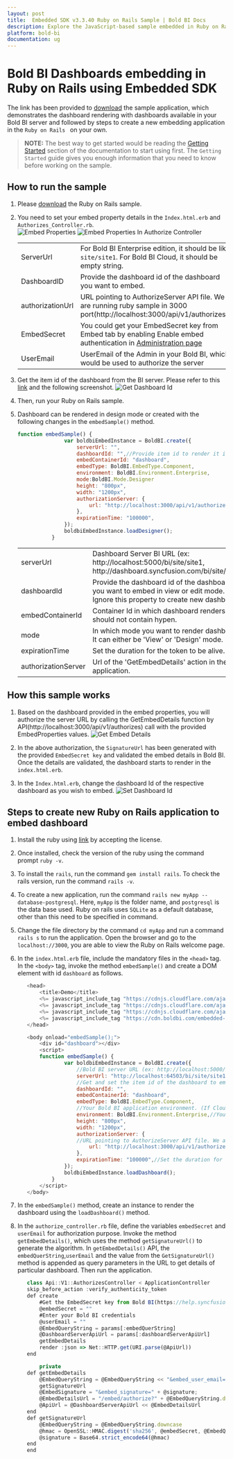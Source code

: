 ```yaml
---
layout: post
title:  Embedded SDK v3.3.40 Ruby on Rails Sample | Bold BI Docs
description: Explore the JavaScript-based sample embedded in Ruby on Rails application supported since v3.3.40 of Bold BI.
platform: bold-bi
documentation: ug
---
```


# Bold BI Dashboards embedding in Ruby on Rails using Embedded SDK

The link has been provided to [download](https://onpremise-demo.boldbi.com/getting-started/ruby-on-rails-v3.3/sample.zip)  the sample application, which demonstrates the dashboard rendering with dashboards available in your Bold BI server and followed by steps to create a new embedding application in the `Ruby on Rails ` on your own.  

> **NOTE:** The best way to get started would be reading the [Getting Started](/embedded-bi/javascript-based/getting-started/) section of the documentation to start using first. The `Getting Started` guide gives you enough information that you need to know before working on the sample. 

    
## How to run the sample

 1. Please [download](https://onpremise-demo.boldbi.com/getting-started/ruby-on-rails-v3.3/sample.zip) the Ruby on Rails sample.    

 2. You need to set your embed property details in the `Index.html.erb` and `Authorizes_Controller.rb`.  
    ![Embed Properties](/static/assets/embedded/javascript/sample/images/ruby-index-props.png)
    ![Embed Properties In Authorize Controller](/static/assets/embedded/javascript/sample/images/ruby-authorize-props.png)
    <meta charset="utf-8"/>
    <table>
    <tbody>
    <tr>
        <td align="left">ServerUrl</td>
        <td align="left">For Bold BI Enterprise edition, it should be like <code>site/site1</code>. For Bold BI Cloud, it should be empty string.</td>
    </tr>
    <tr>
        <td align="left">DashboardID</td>
        <td align="left">Provide the dashboard id of the dashboard you want to embed.</td>
    </tr>
    <tr>
        <td align="left">authorizationUrl</td>
        <td align="left">URL pointing to AuthorizeServer API file. We are running ruby sample in 3000 port(http://localhost:3000/api/v1/authorizes).</td>
    </tr>
    <tr>
        <td align="left">EmbedSecret</td>
        <td align="left">You could get your EmbedSecret key from Embed tab by enabling Enable embed authentication in <a href ='https://help.boldbi.com/embedded-bi/site-administration/embed-settings/'>Administration page</a></td>
    </tr>
    <tr>
        <td align="left">UserEmail</td>
        <td align="left">UserEmail of the Admin in your Bold BI, which would be used to authorize the server </td>
    </tr>
    </tbody>
    </table>

 3. Get the item id of the dashboard from the BI server. Please refer to this [link](/embedded-bi/working-with-dashboards/share-dashboards/get-dashboard-link/#get-link) and the following screenshot. 
    ![Get Dashboard Id](/static/assets/embedded/javascript/sample/images/get-dashboard-id.png)

 4. Then, run your Ruby on Rails sample.
 5. Dashboard can be rendered in design mode or created with the following changes in the `embedSample()` method.

     ```js
     function embedSample() {
                    var boldbiEmbedInstance = BoldBI.create({
                        serverUrl: "",
                        dashboardId: "",//Provide item id to render it in design mode,to create dashboard remove this property
                        embedContainerId: "dashboard",
                        embedType: BoldBI.EmbedType.Component,
                        environment: BoldBI.Environment.Enterprise,
                        mode:BoldBI.Mode.Designer
                        height: "800px",
                        width: "1200px",
                        authorizationServer: {
                            url: "http://localhost:3000/api/v1/authorizes"
                        },
                        expirationTime: "100000",
                    });
                    boldbiEmbedInstance.loadDesigner();
                }
     ```

    <meta charset="utf-8"/>
    <table>
    <tbody>
    <tr>
    <td align="left">serverUrl</td>
    <td align="left">Dashboard Server BI URL (ex: http://localhost:5000/bi/site/site1, http://dashboard.syncfusion.com/bi/site/site1)</td>
    </tr>
    <tr>
    <td align="left">dashboardId</td>
    <td align="left">Provide the dashboard id of the dashboard you want to embed in view or edit mode. Ignore this property to create new dashboard.</td>
    </tr>
    <tr>
    <td align="left">embedContainerId</td>
    <td align="left">Container Id in which dashboard renders.It should not contain hypen.</td>
    </tr>
    <tr>
    <td align="left">mode</td>
    <td align="left">In which mode you want to render dashboard. It can either be 'View' or 'Design' mode. </td>
    </tr>
    <tr>
    <td align="left">expirationTime</td>
    <td align="left">Set the duration for the token to be alive.</td>
    </tr>
    <tr>
    <td align="left">authorizationServer</td>
    <td align="left">Url of the 'GetEmbedDetails' action in the application.</td>
    </tr>
    </tbody>
    </table>

## How this sample works

 1. Based on the dashboard provided in the embed properties, you will authorize the server URL by calling the GetEmbedDetails function by API(http://localhost:3000/api/v1/authorizes) call with the provided EmbedProperties values.
 ![Get Embed Details](/static/assets/embedded/javascript/sample/images/ruby-authorize.png)

 2. In the above authorization, the `SignatureUrl` has been generated with the provided `EmbedSecret key` and validated the embed details in Bold BI. Once the details are validated, the dashboard starts to render in the `index.html.erb`.

 3. In the `Index.html.erb`, change the dashboard Id of the respective dashboard as you wish to embed.
 ![Set Dashboard Id](/static/assets/embedded/javascript/sample/images/ruby-dashboard.png)

## Steps to create new Ruby on Rails application to embed dashboard

 1. Install the ruby using [link](https://rubyinstaller.org/) by accepting the license.
 2. Once installed, check the version of the ruby using the command prompt `ruby -v`.
 3. To install the `rails`, run the command `gem install rails`. To check the rails version, run the command `rails -v`.
 4. To create a new application, run the command `rails new myApp --database-postgresql`. Here, `myApp` is the folder name, and `postgresql` is the data base used. Ruby on rails uses `SQLite` as a default database, other than this need to be specified in command.
 5. Change the file directory by the command `cd myApp` and run a command `rails s` to run the application. Open the browser and go to the `localhost://3000`, you are able to view the Ruby on Rails welcome page.

 6. In the `index.html.erb` file, include the mandatory files in the `<head>` tag. In the `<body>` tag, invoke the method `embedSample()` and create a DOM element with id `dashboard` as follows.

     ```js
        <head>
            <title>Demo</title>
            <%= javascript_include_tag "https://cdnjs.cloudflare.com/ajax/libs/jquery/1.10.2/jquery.min.js", "data-turbolinks-track" => true  %>
            <%= javascript_include_tag "https://cdnjs.cloudflare.com/ajax/libs/jquery-easing/1.3/jquery.easing.min.js", "data-turbolinks-track" => true  %>
            <%= javascript_include_tag "https://cdnjs.cloudflare.com/ajax/libs/jsrender/1.0.0-beta/jsrender.min.js", "data-turbolinks-track" => true  %>
            <%= javascript_include_tag "https://cdn.boldbi.com/embedded-sdk/v5.2.48/embed-js.js", "data-turbolinks-track" => true  %>
        </head>

        <body onload="embedSample();">
            <div id="dashboard"></div>
            <script>
            function embedSample() {
                    var boldbiEmbedInstance = BoldBI.create({
                        //Bold BI server URL (ex: http://localhost:5000/bi/site/site1, http://demo.boldbi.com/bi/site/site1)
                        serverUrl: "http://localhost:64503/bi/site/site1",
                        //Get and set the item id of the dashboard to embed from BI server(https://help.syncfusion.com/bold-bi/enterprise-bi/share-dashboards/get-dashboard-link#get-link).
                        dashboardId: "",
                        embedContainerId: "dashboard",
                        embedType: BoldBI.EmbedType.Component,
                        //Your Bold BI application environment. (If Cloud, you should use `Cloud`, if Enterprise, you should use `Enterprise`)
                        environment: BoldBI.Environment.Enterprise,//Your Bold BI application environment. (If Cloud, you should use cloud, if  Enterprise, you should use enterprise)
                        height: "800px",
                        width: "1200px",
                        authorizationServer: {
                        //URL pointing to AuthorizeServer API file. We are running ruby sample in 3000 port(http://localhost:3000/api/v1/authorizes). Learn more about authorize server(https://help.syncfusion.com/bold-bi/embedded-bi/javascript/authorize-server)
                            url: "http://localhost:3000/api/v1/authorizes"
                        },
                        expirationTime: "100000",//Set the duration for the token to be alive.
                    });
                    boldbiEmbedInstance.loadDashboard();
                }
            </script>
        </body>
     ```

 2. In the `embedSample()` method, create an instance to render the dashboard using the `loadDashboard()` method.

 3. In the `authorize_controller.rb` file, define the variables `embedSecret` and `userEmail` for authorization purpose. Invoke the method `getEmbedDetails()`, which uses the method `getSignatureUrl()` to generate the algorithm.
 In `getEmbedDetails()` API, the `embedQuerString`,`userEmail` and the value from the `GetSignatureUrl()` method is appended as query parameters in the URL to get details of particular dashboard. Then run the application.

     ```js
        class Api::V1::AuthorizesController < ApplicationController
        skip_before_action :verify_authenticity_token
        def create 
            #Get the EmbedSecret key from Bold BI(https://help.syncfusion.com/bold-bi/on-premise/site-settings/embed-settings)
            @embedSecret = ""
            #Enter your Bold BI credentials
            @userEmail = ""
            @EmbedQueryString = params[:embedQuerString]
            @DashboardServerApiUrl = params[:dashboardServerApiUrl]
            getEmbedDetails
            render :json => Net::HTTP.get(URI.parse(@ApiUrl))
        end

            private
        def getEmbedDetails
            @EmbedQueryString = @EmbedQueryString << "&embed_user_email=" << @userEmail
            getSignatureUrl
            @EmbedSignature = "&embed_signature=" + @signature;
            @EmbedDetailsUrl = "/embed/authorize?" + @EmbedQueryString.downcase + @EmbedSignature;
            @ApiUrl = @DashboardServerApiUrl << @EmbedDetailsUrl
        end
        def getSignatureUrl
            @EmbedQueryString = @EmbedQueryString.downcase
            @hmac = OpenSSL::HMAC.digest('sha256', @embedSecret, @EmbedQueryString)
            @signature = Base64.strict_encode64(@hmac)
        end
        end
     ```